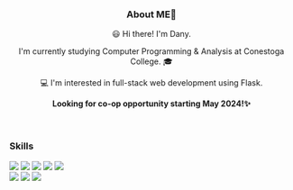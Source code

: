 <!--
**Ko-dany/Ko-dany** is a ✨ _special_ ✨ repository because its `README.md` (this file) appears on your GitHub profile.

Here are some ideas to get you started:

- 🔭 I’m currently working on ...
- 🌱 I’m currently learning ...
- 👯 I’m looking to collaborate on ...
- 🤔 I’m looking for help with ...
- 💬 Ask me about ...
- 📫 How to reach me: ...
- 😄 Pronouns: ...
- ⚡ Fun fact: ...
-->

<body>
    <header>
      <!-- <div>
        <img
          src="https://img.shields.io/badge/LinkedIn-0A66C2?style=for-the-badge&logo=linkedin&logoColor=white"
        />
        <img
          src="https://img.shields.io/badge/Instagram-E4405F?style=for-the-badge&logo=instagram&logoColor=white"
        />
      </div> -->
      <h3>About ME👋</h3>
      <p>😃 Hi there! I'm Dany.</p>
      <p>
        I'm currently studying Computer Programming & Analysis at Conestoga
        College. 🎓
      </p>
      <p>💻 I'm interested in full-stack web development using Flask.</p>
      <strong>Looking for co-op opportunity starting May 2024!✨</strong>
    </header>
    <main>
      <div>
        <h3>Skills</h3>
        <div>
          <img
            src="https://img.shields.io/badge/HTML5-E34F26?style=for-the-badge&logo=HTML5&logoColor=white"
          />
          <img
            src="https://img.shields.io/badge/CSS3-1572B6?style=for-the-badge&logo=CSS3&logoColor=white"
          />
          <img
            src="https://img.shields.io/badge/JavaScript-F7DF1E?style=for-the-badge&logo=JavaScript&logoColor=white"
          />
          <img
            src="https://img.shields.io/badge/React-61DAFB?style=for-the-badge&logo=React&logoColor=white"
          />
          <img
            src="https://img.shields.io/badge/Node.js-339933?style=for-the-badge&logo=nodedotjs&logoColor=white"
          />
        </div>
        <div>
          <img
            src="https://img.shields.io/badge/Python-3776AB?style=for-the-badge&logo=Python&logoColor=white"
          />
          <img
            src="https://img.shields.io/badge/Flask-000000?style=for-the-badge&logo=flask&logoColor=white"
          />
          <img
            src="https://img.shields.io/badge/CSharp-99CC00?style=for-the-badge&logo=Csharp&logoColor=white"
          />
        </div>
      </div>
    </main>
  </body>
